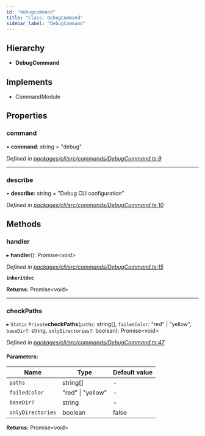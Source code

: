 ```yaml
---
id: "debugcommand"
title: "Class: DebugCommand"
sidebar_label: "DebugCommand"
---
```


## Hierarchy

* **DebugCommand**

## Implements

* CommandModule

## Properties

### command

•  **command**: string = "debug"

*Defined in [packages/cli/src/commands/DebugCommand.ts:9](https://github.com/mikro-orm/mikro-orm/blob/8766baa31/packages/cli/src/commands/DebugCommand.ts#L9)*

___

### describe

•  **describe**: string = "Debug CLI configuration"

*Defined in [packages/cli/src/commands/DebugCommand.ts:10](https://github.com/mikro-orm/mikro-orm/blob/8766baa31/packages/cli/src/commands/DebugCommand.ts#L10)*

## Methods

### handler

▸ **handler**(): Promise&#60;void>

*Defined in [packages/cli/src/commands/DebugCommand.ts:15](https://github.com/mikro-orm/mikro-orm/blob/8766baa31/packages/cli/src/commands/DebugCommand.ts#L15)*

**`inheritdoc`** 

**Returns:** Promise&#60;void>

___

### checkPaths

▸ `Static` `Private`**checkPaths**(`paths`: string[], `failedColor`: &#34;red&#34; \| &#34;yellow&#34;, `baseDir?`: string, `onlyDirectories?`: boolean): Promise&#60;void>

*Defined in [packages/cli/src/commands/DebugCommand.ts:47](https://github.com/mikro-orm/mikro-orm/blob/8766baa31/packages/cli/src/commands/DebugCommand.ts#L47)*

#### Parameters:

Name | Type | Default value |
------ | ------ | ------ |
`paths` | string[] | - |
`failedColor` | &#34;red&#34; \| &#34;yellow&#34; | - |
`baseDir?` | string | - |
`onlyDirectories` | boolean | false |

**Returns:** Promise&#60;void>
